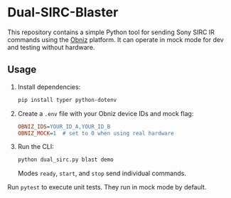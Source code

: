 # Dual-SIRC-Blaster

This repository contains a simple Python tool for sending Sony SIRC IR commands
using the [Obniz](https://obniz.com) platform. It can operate in mock mode for
dev and testing without hardware.

## Usage

1. Install dependencies:
   ```bash
   pip install typer python-dotenv
   ```
2. Create a `.env` file with your Obniz device IDs and mock flag:
   ```ini
   OBNIZ_IDS=YOUR_ID_A,YOUR_ID_B
   OBNIZ_MOCK=1  # set to 0 when using real hardware
   ```
3. Run the CLI:
   ```bash
   python dual_sirc.py blast demo
   ```
   Modes `ready`, `start`, and `stop` send individual commands.

Run `pytest` to execute unit tests. They run in mock mode by default.
